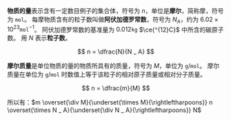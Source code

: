 **物质的量**表示含有一定数目例子的集合体，符号为 $n$，单位是**摩尔**，简称摩，符号为 $\texttt{mol}$。
每摩物质含有的粒子数叫做**阿伏加德罗常数**，符号为 $N _ A$，约为 $6.02 \times 10 ^ {23} \texttt{mol} ^ {-1}$。
阿伏加德罗常数的基准量为 $0.012\texttt{kg}$ $\ce{^{12}C}$ 中所含的碳原子数。
用 $N$ 表示**粒子数**。

$$
n = \dfrac{N}{N _ A}
$$

**摩尔质量**是单位物质的量的物质所具有的质量，符号为 $M$，单位为 $\texttt{g}/\texttt{mol}$。
摩尔质量在单位为 $\texttt{g}/\texttt{mol}$ 时数值上等于该粒子的相对原子质量或相对分子质量。

$$
n = \dfrac{m}{M}
$$

所以有：$m \overset{\div M}{\underset{\times M}{\rightleftharpoons}} n \overset{\times N _ A}{\underset{\div N _ A}{\rightleftharpoons}} N$
